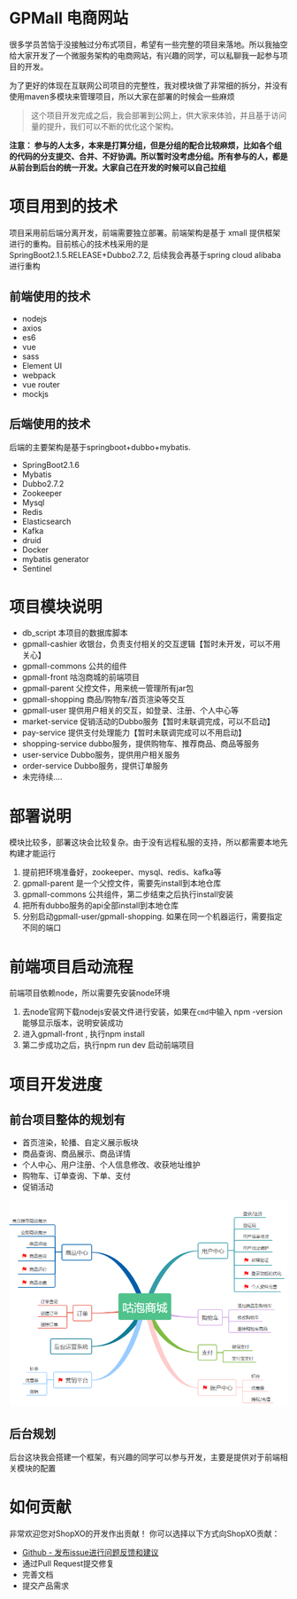 # GPMall 电商网站

很多学员苦恼于没接触过分布式项目，希望有一些完整的项目来落地。所以我抽空给大家开发了一个微服务架构的电商网站，有兴趣的同学，可以私聊我一起参与项目的开发。

为了更好的体现在互联网公司项目的完整性，我对模块做了非常细的拆分，并没有使用maven多模块来管理项目，所以大家在部署的时候会一些麻烦

> 这个项目开发完成之后，我会部署到公网上，供大家来体验，并且基于访问量的提升，我们可以不断的优化这个架构。

**注意： 参与的人太多，本来是打算分组，但是分组的配合比较麻烦，比如各个组的代码的分支提交、合并、不好协调。所以暂时没考虑分组。所有参与的人，都是从前台到后台的统一开发。大家自己在开发的时候可以自己拉组**

# 项目用到的技术

项目采用前后端分离开发，前端需要独立部署。前端架构是基于 xmall 提供框架进行的重构。目前核心的技术栈采用的是SpringBoot2.1.5.RELEASE+Dubbo2.7.2,  后续我会再基于spring cloud alibaba进行重构

## 前端使用的技术

* nodejs
* axios
* es6
* vue
* sass
* Element UI
* webpack
* vue router
* mockjs

## 后端使用的技术

后端的主要架构是基于springboot+dubbo+mybatis.

* SpringBoot2.1.6
* Mybatis
* Dubbo2.7.2
* Zookeeper
* Mysql
* Redis
* Elasticsearch
* Kafka
* druid
* Docker
* mybatis generator
* Sentinel

# 项目模块说明

* db_script  本项目的数据库脚本
* gpmall-cashier 收银台，负责支付相关的交互逻辑【暂时未开发，可以不用关心】
* gpmall-commons 公共的组件
* gpmall-front  咕泡商城的前端项目
* gpmall-parent 父控文件，用来统一管理所有jar包
* gpmall-shopping  商品/购物车/首页渲染等交互
* gpmall-user  提供用户相关的交互，如登录、注册、个人中心等
* market-service 促销活动的Dubbo服务【暂时未联调完成，可以不启动】
* pay-service  提供支付处理能力【暂时未联调完成可以不用启动】
* shopping-service  dubbo服务，提供购物车、推荐商品、商品等服务
* user-service Dubbo服务，提供用户相关服务
* order-service Dubbo服务，提供订单服务
* 未完待续....

# 部署说明

模块比较多，部署这块会比较复杂。由于没有远程私服的支持，所以都需要本地先构建才能运行

1. 提前把环境准备好，zookeeper、mysql、redis、kafka等
2. gpmall-parent 是一个父控文件，需要先install到本地仓库
3. gpmall-commons 公共组件，第二步结束之后执行install安装
4. 把所有dubbo服务的api全部install到本地仓库
5. 分别启动gpmall-user/gpmall-shopping.  如果在同一个机器运行，需要指定不同的端口

# 前端项目启动流程

前端项目依赖node，所以需要先安装node环境

1. 去node官网下载nodejs安装文件进行安装，如果在`cmd`中输入 npm -version 能够显示版本，说明安装成功
2. 进入gpmall-front , 执行npm install
3. 第二步成功之后，执行npm  run dev 启动前端项目

# 项目开发进度

## 前台项目整体的规划有

* 首页渲染，轮播、自定义展示板块
* 商品查询、商品展示、商品详情
* 个人中心、用户注册、个人信息修改、收获地址维护
* 购物车、订单查询、下单、支付
* 促销活动

![1565235690613](https://github.com/2227324689/gpmall/blob/stu_dev/1565235690613.png)

## 后台规划

后台这块我会搭建一个框架，有兴趣的同学可以参与开发，主要是提供对于前端相关模块的配置

# 如何贡献

非常欢迎您对ShopXO的开发作出贡献！ 你可以选择以下方式向ShopXO贡献：

- [Github - 发布issue进行问题反馈和建议](https://github.com/2227324689/gpmall/issues)
- 通过Pull Request提交修复
- 完善文档
- 提交产品需求









